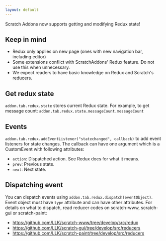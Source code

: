 ```yaml
---
layout: default
---
```

Scratch Addons now supports getting and modifying Redux state!

## Keep in mind
- Redux only applies on new page (ones with new navigation bar, including editor)
- Some extensions conflict with ScratchAddons' Redux feature. Do not use this when unnecessary.
- We expect readers to have basic knowledge on Redux and Scratch's reducers.

## Get redux state
`addon.tab.redux.state` stores current Redux state. For example, to get message count: `addon.tab.redux.state.messageCount.messageCount`

## Events
`addon.tab.redux.addEventListener("statechanged", callback)` to add event listeners for state changes. The callback can have one argument which is a CustomEvent with following attributes:
- `action`: Dispatched action. See Redux docs for what it means.
- `prev`: Previous state.
- `next`: Next state.

## Dispatching event
You can dispatch events using `addon.tab.redux.dispatch(eventObject)`. Event object must have `type` attribute and can have other attributes. For details on what to dispatch, read reducer codes on scratch-www, scratch-gui or scratch-paint:
- https://github.com/LLK/scratch-www/tree/develop/src/redux
- https://github.com/LLK/scratch-gui/tree/develop/src/reducers
- https://github.com/LLK/scratch-paint/tree/develop/src/reducers
